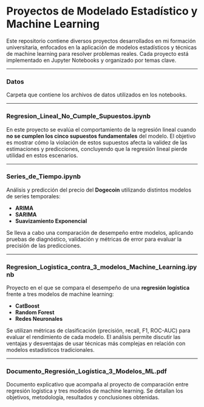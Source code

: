 # Proyectos de Modelado Estadístico y Machine Learning

Este repositorio contiene diversos proyectos desarrollados en mi formación universitaria, enfocados en la aplicación de modelos estadísticos y técnicas de machine learning para resolver problemas reales. Cada proyecto está implementado en Jupyter Notebooks y organizado por temas clave.

---

###  Datos

Carpeta que contiene los archivos de datos utilizados en los notebooks.

---

### Regresion\_Lineal\_No\_Cumple\_Supuestos.ipynb

En este proyecto se evalúa el comportamiento de la regresión lineal cuando **no se cumplen los cinco supuestos fundamentales** del modelo. El objetivo es mostrar cómo la violación de estos supuestos afecta la validez de las estimaciones y predicciones, concluyendo que la regresión lineal pierde utilidad en estos escenarios.

---

### Series\_de\_Tiempo.ipynb

Análisis y predicción del precio del **Dogecoin** utilizando distintos modelos de series temporales:

* **ARIMA**
* **SARIMA**
* **Suavizamiento Exponencial**

Se lleva a cabo una comparación de desempeño entre modelos, aplicando pruebas de diagnóstico, validación y métricas de error para evaluar la precisión de las predicciones.

---

### Regresion\_Logistica\_contra\_3\_modelos\_Machine\_Learning.ipynb

Proyecto en el que se compara el desempeño de una **regresión logística** frente a tres modelos de machine learning:

* **CatBoost**
* **Random Forest**
* **Redes Neuronales**

Se utilizan métricas de clasificación (precisión, recall, F1, ROC-AUC) para evaluar el rendimiento de cada modelo. El análisis permite discutir las ventajas y desventajas de usar técnicas más complejas en relación con modelos estadísticos tradicionales.

---

### Documento\_Regresión\_Logística\_3\_Modelos\_ML.pdf

Documento explicativo que acompaña al proyecto de comparación entre regresión logística y tres modelos de machine learning. Se detallan los objetivos, metodología, resultados y conclusiones obtenidas.

